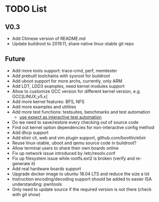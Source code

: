 
# TODO List

## V0.3

* Add Chinese version of README.md
* Update buildroot to 2019.11, share native linux-stable git repo

## Future

* Add more tools support: trace-cmd, perf, memtester
* Add prebuilt toolchains with sysroot for buildroot
* Add uboot support for more archs, currently, only ARM
* Add LDT, LDD3 examples, need kernel modules support
* Allow to customize GCC version for different kernel version, e.g. GCC[LINUX_v5.x]
* Add more kernel features: BFS, NFS
* Add more examples and utilities
* Add more test functions: testsuites, benchmarks and test automation
  * [use expect as interactive test automation](https://fadeevab.com/how-to-setup-qemu-output-to-console-and-automate-using-shell-script/#3inputoutputthroughanamedpipefile)
* Do we need to save/restore every checking out of source code
* Find out kernel option dependencies for non-interactive config method
* Add dhcp support
* Add elixir cli, web and vim plugin support, github.com/bootlin/elixir
* Reuse linux-stable, uboot and qemu source code in buildroot?
* Allow terminal users to share their own boards online
* Fix up network issue introduced by /etc/resolv.conf
* Fix up filesystem issue while rootfs.ext2 is broken (verify and re-generate it)
* Add real hardware boards support
* Upgrade docker image to ubuntu 18.04 LTS and reduce the size a lot
* Instruction encoding/decoding support should be added to easier ISA understanding: pwntools
* Only need to update source if the required version is not there (check with git show)
